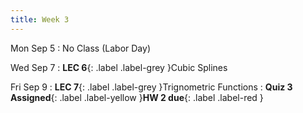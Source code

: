```yaml
---
title: Week 3
---
```


Mon Sep 5
: No Class (Labor Day)

Wed Sep 7
: **LEC 6**{: .label .label-grey }Cubic Splines

Fri Sep 9
: **LEC 7**{: .label .label-grey }Trignometric Functions
: **Quiz 3 Assigned**{: .label .label-yellow }**HW 2 due**{: .label .label-red }
